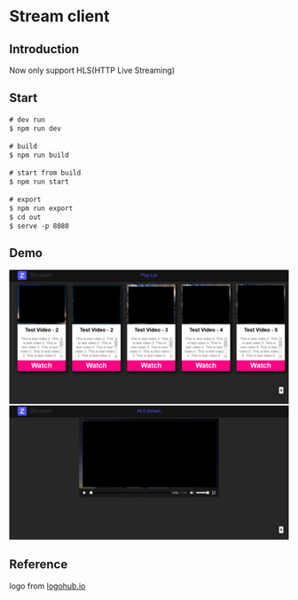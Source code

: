 # Stream client

## Introduction

Now only support HLS(HTTP Live Streaming)  

## Start

```shell
# dev run
$ npm run dev

# build
$ npm run build

# start from build
$ npm run start

# export
$ npm run export
$ cd out
$ serve -p 8080
```

## Demo

![play list](README_picture/play_list.PNG)  
![HLS Stream](README_picture/hls_stream.PNG)  

## Reference

logo from [logohub.io](https://logohub.io/#)
